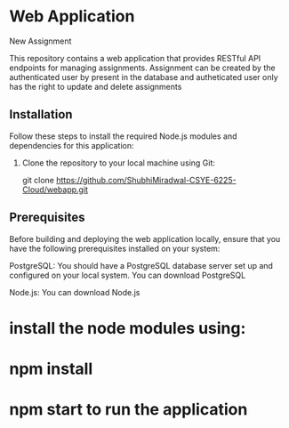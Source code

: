 # Web Application
New Assignment

This repository contains a web application that provides RESTful API endpoints for managing assignments. 
Assignment can be created by the authenticated user by present in the database and autheticated user only has the right to update and delete assignments


## Installation

Follow these steps to install the required Node.js modules and dependencies for this application:

1. Clone the repository to your local machine using Git:

   git clone https://github.com/ShubhiMiradwal-CSYE-6225-Cloud/webapp.git


## Prerequisites

Before building and deploying the web application locally, ensure that you have the following prerequisites installed on your system:

PostgreSQL: You should have a PostgreSQL database server set up and configured on your local system. You can download PostgreSQL

Node.js: You can download Node.js 

# install the node modules using:
# npm install
# npm start to run the application

